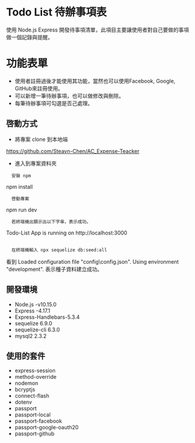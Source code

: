 # Todo List 待辦事項表
使用 Node.js Express 開發待事項清單，此項目主要讓使用者對自己要做的事項做一個記錄與提醒。



# 功能表單

-  使用者註冊過後才能使用其功能，當然也可以使用Facebook, Google, GitHub來註冊使用。
-  可以新增一筆待辦事項，也可以做修改與刪除。
-  每筆待辦事項可勾選是否己處理。

## 啓動方式

- 將專案 clone 到本地端

https://github.com/Steavn-Chen/AC_Expense-Teacker

-  進入到專案資料夾
```
  安裝 npm
```
  npm install
```
  啓動專案
```
  npm run dev
```
  若終端機出顥示出以下字串，表示成功。
```
  Todo-List App is running on http://localhost:3000
```

  在終端機輸入 npx sequelize db:seed:all
```
  看到 Loaded configuration file "config\config.json".
       Using environment "development". 
      表示種子資料建立成功。

## 開發環境

- Node.js -v10.15.0
- Express -4.17.1
- Express-Handlebars-5.3.4
- sequelize 6.9.0
- sequelize-cli 6.3.0
- mysql2 2.3.2

## 使用的套件

- express-session
- method-override
- nodemon
- bcryptjs
- connect-flash
- dotenv
- passport
- passport-local
- passport-facebook
- passport-google-oauth20
- passport-github